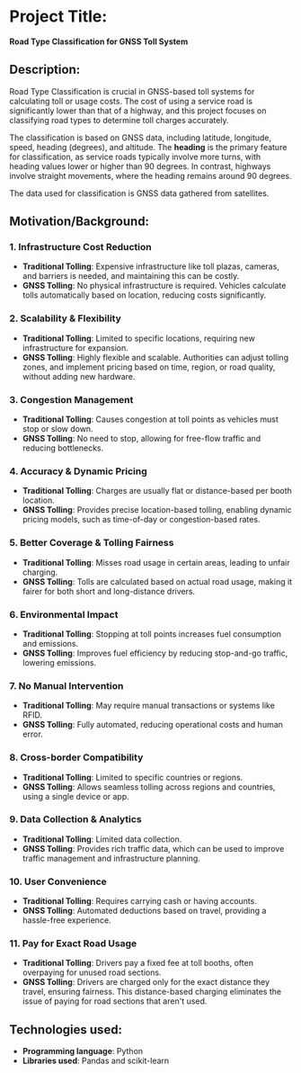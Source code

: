 # Project Title:  
**Road Type Classification for GNSS Toll System**

## Description:
Road Type Classification is crucial in GNSS-based toll systems for calculating toll or usage costs. The cost of using a service road is significantly lower than that of a highway, and this project focuses on classifying road types to determine toll charges accurately.

The classification is based on GNSS data, including latitude, longitude, speed, heading (degrees), and altitude. The **heading** is the primary feature for classification, as service roads typically involve more turns, with heading values lower or higher than 90 degrees. In contrast, highways involve straight movements, where the heading remains around 90 degrees.

The data used for classification is GNSS data gathered from satellites.

## Motivation/Background:

### 1. **Infrastructure Cost Reduction**
- **Traditional Tolling**: Expensive infrastructure like toll plazas, cameras, and barriers is needed, and maintaining this can be costly.
- **GNSS Tolling**: No physical infrastructure is required. Vehicles calculate tolls automatically based on location, reducing costs significantly.

### 2. **Scalability & Flexibility**
- **Traditional Tolling**: Limited to specific locations, requiring new infrastructure for expansion.
- **GNSS Tolling**: Highly flexible and scalable. Authorities can adjust tolling zones, and implement pricing based on time, region, or road quality, without adding new hardware.

### 3. **Congestion Management**
- **Traditional Tolling**: Causes congestion at toll points as vehicles must stop or slow down.
- **GNSS Tolling**: No need to stop, allowing for free-flow traffic and reducing bottlenecks.

### 4. **Accuracy & Dynamic Pricing**
- **Traditional Tolling**: Charges are usually flat or distance-based per booth location.
- **GNSS Tolling**: Provides precise location-based tolling, enabling dynamic pricing models, such as time-of-day or congestion-based rates.

### 5. **Better Coverage & Tolling Fairness**
- **Traditional Tolling**: Misses road usage in certain areas, leading to unfair charging.
- **GNSS Tolling**: Tolls are calculated based on actual road usage, making it fairer for both short and long-distance drivers.

### 6. **Environmental Impact**
- **Traditional Tolling**: Stopping at toll points increases fuel consumption and emissions.
- **GNSS Tolling**: Improves fuel efficiency by reducing stop-and-go traffic, lowering emissions.

### 7. **No Manual Intervention**
- **Traditional Tolling**: May require manual transactions or systems like RFID.
- **GNSS Tolling**: Fully automated, reducing operational costs and human error.

### 8. **Cross-border Compatibility**
- **Traditional Tolling**: Limited to specific countries or regions.
- **GNSS Tolling**: Allows seamless tolling across regions and countries, using a single device or app.

### 9. **Data Collection & Analytics**
- **Traditional Tolling**: Limited data collection.
- **GNSS Tolling**: Provides rich traffic data, which can be used to improve traffic management and infrastructure planning.

### 10. **User Convenience**
- **Traditional Tolling**: Requires carrying cash or having accounts.
- **GNSS Tolling**: Automated deductions based on travel, providing a hassle-free experience.

### 11. **Pay for Exact Road Usage**
- **Traditional Tolling**: Drivers pay a fixed fee at toll booths, often overpaying for unused road sections.
- **GNSS Tolling**: Drivers are charged only for the exact distance they travel, ensuring fairness. This distance-based charging eliminates the issue of paying for road sections that aren't used.

## Technologies used:

- **Programming language**: Python
- **Libraries used**: Pandas and scikit-learn
